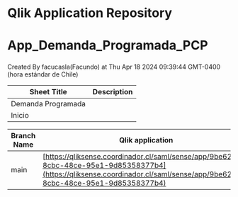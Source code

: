 # Qlik Application Repository 
# App_Demanda_Programada_PCP
### 
Created By facucasla(Facundo) at Thu Apr 18 2024 09:39:44 GMT-0400 (hora estándar de Chile)




Sheet Title | Description
------------ | -------------
Demanda Programada|
Inicio|



Branch Name|Qlik application
---|---
main|[https://qliksense.coordinador.cl/saml/sense/app/9be62e01-8cbc-48ce-95e1-9d85358377b4](https://qliksense.coordinador.cl/saml/sense/app/9be62e01-8cbc-48ce-95e1-9d85358377b4)
